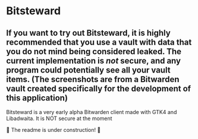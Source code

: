 # Bitsteward
## If you want to try out Bitsteward, it is highly recommended that you use a vault with data that you do not mind being considered leaked. The current implementation is *not* secure, and any program could potentially see all your vault items. (The screenshots are from a Bitwarden vault created specifically for the development of this application)

Bitsteward is a very early alpha Bitwarden client made with GTK4 and Libadwaita. It is NOT secure at the moment

🚧 The readme is under construction! 🚧
